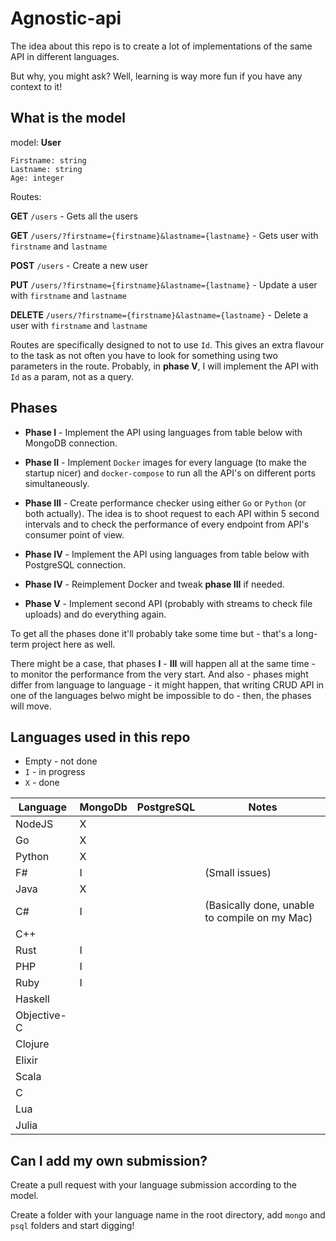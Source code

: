 # Agnostic-api

The idea about this repo is to create a lot of implementations of the same API in different languages. 

But why, you might ask? Well, learning is way more fun if you have any context to it!

## What is the model

model: **User**

```
Firstname: string
Lastname: string
Age: integer
```

Routes:

**GET** `/users` - Gets all the users

**GET** `/users/?firstname={firstname}&lastname={lastname}` - Gets user with `firstname` and `lastname`

**POST** `/users` - Create a new user

**PUT** `/users/?firstname={firstname}&lastname={lastname}` - Update a user with `firstname` and `lastname`

**DELETE** `/users/?firstname={firstname}&lastname={lastname}` - Delete a user with `firstname` and `lastname`

Routes are specifically designed to not to use `Id`. This gives an extra flavour to the task as not often you have to look for something using two parameters in the route. Probably, in **phase V**, I will implement the API with `Id` as a param, not as a query.

## Phases

* **Phase I** - Implement the API using languages from table below with MongoDB connection.

* **Phase II** - Implement `Docker` images for every language (to make the startup nicer) and `docker-compose` to run all the API's on different ports simultaneously.

* **Phase III** - Create performance checker using either `Go` or `Python` (or both actually). The idea is to shoot request to each API within 5 second intervals and to check the performance of every endpoint from API's consumer point of view.

* **Phase IV** - Implement the API using languages from table below with PostgreSQL connection.

* **Phase IV** - Reimplement Docker and tweak **phase III** if needed.

* **Phase V** - Implement second API (probably with streams to check file uploads) and do everything again. 

To get all the phases done it'll probably take some time but - that's a long-term project here as well.

There might be a case, that phases **I** - **III** will happen all at the same time - to monitor the performance from the very start. And also - phases might differ from language to language - it might happen, that writing CRUD API in one of the languages belwo might be impossible to do - then, the phases will move.

## Languages used in this repo

* Empty - not done
* `I` - in progress
* `X` - done

| Language | MongoDb | PostgreSQL | Notes |
|---|---|---|---|
| NodeJS      | X |   |   |
| Go          | X |   |   |
| Python      | X |   |   | 
| F#          | I |   | (Small issues) | 
| Java        | X |   |   |   
| C#          | I |   | (Basically done, unable to compile on my Mac) |
| C++         |   |   |   |
| Rust        | I |   |   |
| PHP         | I |   |   |
| Ruby        | I |   |   |
| Haskell     |   |   |   |
| Objective-C |   |   |   |
| Clojure     |   |   |   |
| Elixir      |   |   |   |
| Scala       |   |   |   |
| C           |   |   |   |
| Lua         |   |   |   |
| Julia         |   |   |   |

## Can I add my own submission?

Create a pull request with your language submission according to the model. 

Create a folder with your language name in the root directory, add `mongo` and `psql` folders and start digging!
